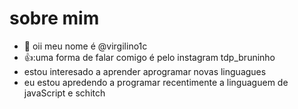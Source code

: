 # sobre mim



- 👋 oii meu nome é @virgilino1c
- 👍:uma forma de falar comigo é pelo  instagram tdp_bruninho
- estou interesado a aprender aprogramar novas linguagues
- eu estou apredendo a programar recentimente a linguaguem de javaScript e schitch
